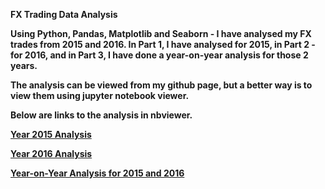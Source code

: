 <b> FX Trading Data Analysis <b>

Using Python, Pandas, Matplotlib and Seaborn - I have analysed my FX trades from 2015 and 2016. In Part 1, I have analysed for 2015, in Part 2 - for 2016, and in Part 3, I have done a year-on-year analysis for those 2 years.

The analysis can be viewed from my github page, but a better way is to view them using jupyter notebook viewer.

Below are links to the analysis in nbviewer.

[Year 2015 Analysis](http://nbviewer.jupyter.org/github/zayedshah/FX-Trading-Data-Analysis/blob/master/Part%201_2015.ipynb)

[Year 2016 Analysis](http://nbviewer.jupyter.org/github/zayedshah/FX-Trading-Data-Analysis/blob/master/Part%202_2016.ipynb)

[Year-on-Year Analysis for 2015 and 2016](http://nbviewer.jupyter.org/github/zayedshah/FX-Trading-Data-Analysis/blob/master/Part%203_2015_2016.ipynb)
